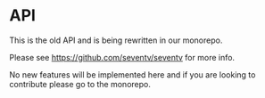# API

This is the old API and is being rewritten in our monorepo.

Please see https://github.com/seventv/seventv for more info.

No new features will be implemented here and if you are looking to contribute please go to the monorepo.

